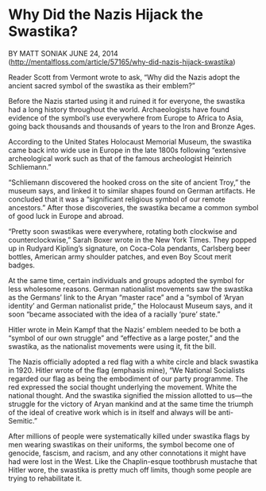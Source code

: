 # Why Did the Nazis Hijack the Swastika?

BY MATT SONIAK JUNE 24, 2014
(http://mentalfloss.com/article/57165/why-did-nazis-hijack-swastika)

Reader Scott from Vermont wrote to ask, “Why did the Nazis adopt the ancient sacred symbol of the swastika as their emblem?”

Before the Nazis started using it and ruined it for everyone, the swastika had a long history throughout the world. Archaeologists have found evidence of the symbol’s use everywhere from Europe to Africa to Asia, going back thousands and thousands of years to the Iron and Bronze Ages. 

According to the United States Holocaust Memorial Museum, the swastika came back into wide use in Europe in the late 1800s following “extensive archeological work such as that of the famous archeologist Heinrich Schliemann.”

“Schliemann discovered the hooked cross on the site of ancient Troy,” the museum says, and linked it to similar shapes found on German artifacts. He concluded that it was a “significant religious symbol of our remote ancestors.” After those discoveries, the swastika became a common symbol of good luck in Europe and abroad. 

“Pretty soon swastikas were everywhere, rotating both clockwise and counterclockwise,” Sarah Boxer wrote in the New York Times. They popped up in Rudyard Kipling’s signature, on Coca-Cola pendants, Carlsberg beer bottles, American army shoulder patches, and even Boy Scout merit badges. 

At the same time, certain individuals and groups adopted the symbol for less wholesome reasons. German nationalist movements saw the swastika as the Germans’ link to the Aryan “master race” and a “symbol of ‘Aryan identity’ and German nationalist pride,” the Holocaust Museum says, and it soon “became associated with the idea of a racially ‘pure’ state.”

Hitler wrote in Mein Kampf that the Nazis’ emblem needed to be both a “symbol of our own struggle” and “effective as a large poster,” and the swastika, as the nationalist movements were using it, fit the bill. 

The Nazis officially adopted a red flag with a white circle and black swastika in 1920. Hitler wrote of the flag (emphasis mine), “We National Socialists regarded our flag as being the embodiment of our party programme. The red expressed the social thought underlying the movement. White the national thought. And the swastika signified the mission allotted to us—the struggle for the victory of Aryan mankind and at the same time the triumph of the ideal of creative work which is in itself and always will be anti-Semitic.”

After millions of people were systematically killed under swastika flags by men wearing swastikas on their uniforms, the symbol become one of genocide, fascism, and racism, and any other connotations it might have had were lost in the West. Like the Chaplin-esque toothbrush mustache that Hitler wore, the swastika is pretty much off limits, though some people are trying to rehabilitate it. 